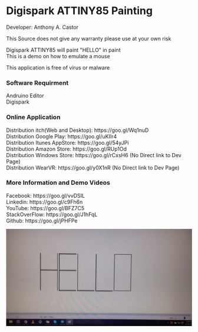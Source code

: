 # Digispark ATTINY85 Painting
Developer: Anthony A. Castor

This Source does not give any warranty please use at your own risk </br>

Digispark ATTINY85 will paint "HELLO" in paint</br>
This is a demo on how to emulate a mouse</br>

This application is free of virus or malware </br>

<h3>Software Requirment </h3>
Andruino Editor<br/>
Digispark<br/>

<h3>Online Application</h3>
Distribution itch(Web and Desktop): https://goo.gl/Wq1nuD </br>
Distribution Google Play: https://goo.gl/uKIIr4 </br>
Distribution Itunes AppStore: https://goo.gl/54yJPi </br>
Distribution Amazon Store: https://goo.gl/RUp1Od </br>
Distribution Windows Store: https://goo.gl/rCxsH6   (No Direct link to Dev Page) </br>
Distribution WearVR: https://goo.gl/y0X1nR  (No Direct link to Dev Page) </br>

<h3>More Information and Demo Videos </h3>
Facebook: https://goo.gl/vvDSIL </br>
Linkedin: https://goo.gl/c9Fh6n </br>
YouTube: https://goo.gl/BFZ7C5 </br>
StackOverFlow: https://goo.gl/J1hFqL </br>
Github: https://goo.gl/jPHFPe </br>

![Alt text](/Demo/1.PNG?raw=true "Demo Picture")